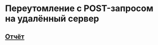 # Переутомление с POST-запросом на удалённый сервер

## [Отчёт](https://github.com/Kompanion8/Android_Sem3/blob/main/health_test/Health_test_readme.pdf)
